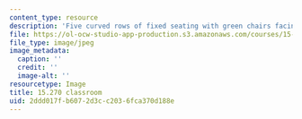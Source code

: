 ```yaml
---
content_type: resource
description: 'Five curved rows of fixed seating with green chairs facing a lectern. '
file: https://ol-ocw-studio-app-production.s3.amazonaws.com/courses/15-270-ethical-practice-leading-through-professionalism-social-responsibility-and-system-design-spring-2016/2ddd017fb6072d3cc2036fca370d188e_15-270-classroom.jpg
file_type: image/jpeg
image_metadata:
  caption: ''
  credit: ''
  image-alt: ''
resourcetype: Image
title: 15.270 classroom
uid: 2ddd017f-b607-2d3c-c203-6fca370d188e
---
```

